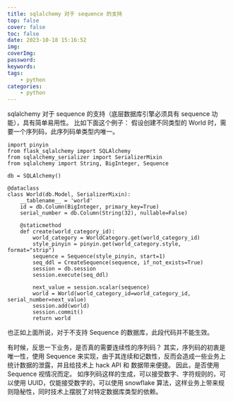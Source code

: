 ```yaml
---
title: sqlalchemy 对于 sequence 的支持
top: false
cover: false
toc: false
date: 2023-10-18 15:16:52
img:
coverImg:
password:
keywords:
tags:
    - python
categories:
    - python
---
```


sqlalchemy 对于 sequence 的支持（底层数据库引擎必须具有 sequence 功能），具有简单易用性。
比如下面这个例子：
假设创建不同类型的 World 时，需要一个序列码，此序列码单类型内唯一。

```
import pinyin
from flask_sqlalchemy import SQLAlchemy
from sqlalchemy_serializer import SerializerMixin
from sqlalchemy import String, BigInteger, Sequence

db = SQLAlchemy()

@dataclass
class World(db.Model, SerializerMixin):
    __tablename__ = 'world'
    id = db.Column(BigInteger, primary_key=True)
    serial_number = db.Column(String(32), nullable=False)

    @staticmethod
    def create(world_category_id):
        world_category = WorldCategory.get(world_category_id)
        style_pinyin = pinyin.get(world_category.style, format="strip")
        sequence = Sequence(style_pinyin, start=1)
        seq_ddl = CreateSequence(sequence, if_not_exists=True)
        session = db.session
        session.execute(seq_ddl)

        next_value = session.scalar(sequence)
        world = World(world_category_id=world_category_id, serial_number=next_value)
        session.add(world)
        session.commit()
        return world
```
也正如上面所说，对于不支持 Sequence 的数据库，此段代码并不能生效。

有时候，反思一下业务，是否真的需要连续性的序列码？
其实，序列码的初衷是唯一性，使用 Sequence 来实现，由于其连续和记数性，反而会造成一些业务上统计数据的泄露，并且给技术上 hack API 和 数据带来便捷。
因此，是否使用 Sequence 视情况而定。
如序列码这样的生成，可以接受数字、字符规则的，可以使用 UUID，仅能接受数字的，可以使用 snowflake 算法，这样业务上带来规则隐秘性，同时技术上摆脱了对特定数据库类型的依赖。

